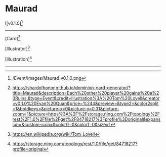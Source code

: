 # Maurad

![v0.1.0][^v0.1.0]

---

[Card][^Card]

[Illustrator][^Illustrator]

[Illustration][^Illustration]

---

[^Card]: https://shardofhonor.github.io/dominion-card-generator/?title=Maurad&description=Each%20other%20player%20gains%20a%20Ruins.&type=Event&credit=Illustration%3A%20Tom%20Lovell&creator=v0.1.0%20Evan%20Quan&price=%244&preview=&type2=&color2split=1&boldkeys=&picture-x=0&picture-y=0.31&picture-zoom=1&picture=https%3A%2F%2Fstorage.ning.com%2Ftopology%2Frest%2F1.0%2Ffile%2Fget%2F84718217%3Fprofile%3Doriginal&expansion=&custom-icon=&color0=0&color1=0&size=1
[^Illustrator]: https://en.wikipedia.org/wiki/Tom_Lovell
[^Illustration]: https://storage.ning.com/topology/rest/1.0/file/get/84718217?profile=original
[^v0.1.0]: /Event/Images/Maurad_v0.1.0.png
